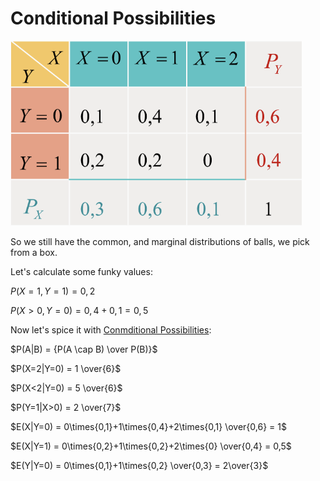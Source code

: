# Conditional Possibilities

![Common and Marginal Distributions 1](https://github.com/ernestdolog/probability-theory/blob/main/assets/common-and-marginal-distribution_1.png)

So we still have the common, and marginal distributions of balls, we pick from a box.

Let's calculate some funky values:

$P(X=1,Y=1) = 0,2$

$P(X>0,Y=0) = 0,4+0,1=0,5$

Now let's spice it with [Conmditional Possibilities](https://github.com/ernestdolog/probability-theory/tree/main/2-classical-possibilities/conditional-possibility):

$P(A|B) = {P(A \cap B) \over P(B)}$

$P(X=2|Y=0) = 1 \over{6}$

$P(X<2|Y=0) = 5 \over{6}$

$P(Y=1|X>0) = 2 \over{7}$

$E(X|Y=0) = 0\times{0,1}+1\times{0,4}+2\times{0,1} \over{0,6} = 1$

$E(X|Y=1) = 0\times{0,2}+1\times{0,2}+2\times{0} \over{0,4} = 0,5$

$E(Y|Y=0) = 0\times{0,1}+1\times{0,2} \over{0,3} = 2\over{3}$